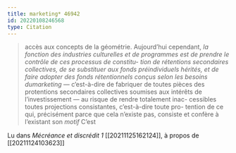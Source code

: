 ```yaml
---
title: marketing* 46942
id: 20220108246568
type: Citation
---
```


> accès aux concepts de la géométrie. Aujourd’hui cependant, *la fonction des industries culturelles et de programmes est de prendre le contrôle de ces processus de constitu- tion de rétentions secondaires collectives, de se substituer aux fonds préindividuels hérités, et de faire adopter des fonds rétentionnels conçus selon les besoins dumarketing* — c’est-à-dire de fabriquer de toutes pièces des protentions secondaires collectives soumises aux intérêts de l’investissement — au risque de rendre totalement inac- cessibles toutes projections consistantes, c’est-à-dire toute pro- tention de ce qui, précisément parce que cela n’existe pas, consiste et confère à l’existant son *motif* C’est

Lu dans *Mécréance et discrédit 1* [[20211125162124]], à propos de [[20211124103623]]